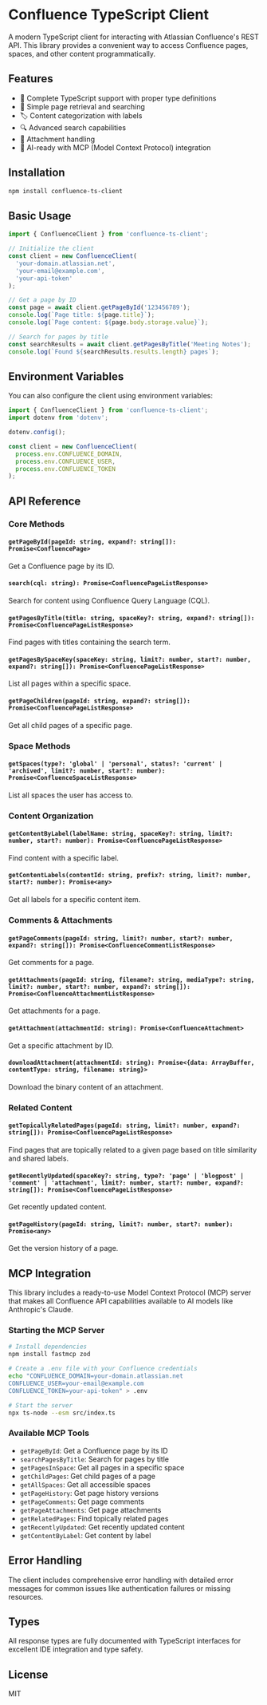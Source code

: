 # Confluence TypeScript Client

A modern TypeScript client for interacting with Atlassian Confluence's REST API. This library provides a convenient way to access Confluence pages, spaces, and other content programmatically.

## Features

- 🔄 Complete TypeScript support with proper type definitions
- 📄 Simple page retrieval and searching
- 🏷️ Content categorization with labels
- 🔍 Advanced search capabilities
- 📎 Attachment handling
- 🧠 AI-ready with MCP (Model Context Protocol) integration

## Installation

```bash
npm install confluence-ts-client
```

## Basic Usage

```typescript
import { ConfluenceClient } from 'confluence-ts-client';

// Initialize the client
const client = new ConfluenceClient(
  'your-domain.atlassian.net',
  'your-email@example.com',
  'your-api-token'
);

// Get a page by ID
const page = await client.getPageById('123456789');
console.log(`Page title: ${page.title}`);
console.log(`Page content: ${page.body.storage.value}`);

// Search for pages by title
const searchResults = await client.getPagesByTitle('Meeting Notes');
console.log(`Found ${searchResults.results.length} pages`);
```

## Environment Variables

You can also configure the client using environment variables:

```typescript
import { ConfluenceClient } from 'confluence-ts-client';
import dotenv from 'dotenv';

dotenv.config();

const client = new ConfluenceClient(
  process.env.CONFLUENCE_DOMAIN,
  process.env.CONFLUENCE_USER,
  process.env.CONFLUENCE_TOKEN
);
```

## API Reference

### Core Methods

#### `getPageById(pageId: string, expand?: string[]): Promise<ConfluencePage>`
Get a Confluence page by its ID.

#### `search(cql: string): Promise<ConfluencePageListResponse>`
Search for content using Confluence Query Language (CQL).

#### `getPagesByTitle(title: string, spaceKey?: string, expand?: string[]): Promise<ConfluencePageListResponse>`
Find pages with titles containing the search term.

#### `getPagesBySpaceKey(spaceKey: string, limit?: number, start?: number, expand?: string[]): Promise<ConfluencePageListResponse>`
List all pages within a specific space.

#### `getPageChildren(pageId: string, expand?: string[]): Promise<ConfluencePageListResponse>`
Get all child pages of a specific page.

### Space Methods

#### `getSpaces(type?: 'global' | 'personal', status?: 'current' | 'archived', limit?: number, start?: number): Promise<ConfluenceSpaceListResponse>`
List all spaces the user has access to.

### Content Organization

#### `getContentByLabel(labelName: string, spaceKey?: string, limit?: number, start?: number): Promise<ConfluencePageListResponse>`
Find content with a specific label.

#### `getContentLabels(contentId: string, prefix?: string, limit?: number, start?: number): Promise<any>`
Get all labels for a specific content item.

### Comments & Attachments

#### `getPageComments(pageId: string, limit?: number, start?: number, expand?: string[]): Promise<ConfluenceCommentListResponse>`
Get comments for a page.

#### `getAttachments(pageId: string, filename?: string, mediaType?: string, limit?: number, start?: number, expand?: string[]): Promise<ConfluenceAttachmentListResponse>`
Get attachments for a page.

#### `getAttachment(attachmentId: string): Promise<ConfluenceAttachment>`
Get a specific attachment by ID.

#### `downloadAttachment(attachmentId: string): Promise<{data: ArrayBuffer, contentType: string, filename: string}>`
Download the binary content of an attachment.

### Related Content

#### `getTopicallyRelatedPages(pageId: string, limit?: number, expand?: string[]): Promise<ConfluencePageListResponse>`
Find pages that are topically related to a given page based on title similarity and shared labels.

#### `getRecentlyUpdated(spaceKey?: string, type?: 'page' | 'blogpost' | 'comment' | 'attachment', limit?: number, start?: number, expand?: string[]): Promise<ConfluencePageListResponse>`
Get recently updated content.

#### `getPageHistory(pageId: string, limit?: number, start?: number): Promise<any>`
Get the version history of a page.

## MCP Integration

This library includes a ready-to-use Model Context Protocol (MCP) server that makes all Confluence API capabilities available to AI models like Anthropic's Claude.

### Starting the MCP Server

```bash
# Install dependencies
npm install fastmcp zod

# Create a .env file with your Confluence credentials
echo "CONFLUENCE_DOMAIN=your-domain.atlassian.net
CONFLUENCE_USER=your-email@example.com
CONFLUENCE_TOKEN=your-api-token" > .env

# Start the server
npx ts-node --esm src/index.ts
```

### Available MCP Tools

- `getPageById`: Get a Confluence page by its ID
- `searchPagesByTitle`: Search for pages by title
- `getPagesInSpace`: Get all pages in a specific space
- `getChildPages`: Get child pages of a page
- `getAllSpaces`: Get all accessible spaces
- `getPageHistory`: Get page history versions
- `getPageComments`: Get page comments
- `getPageAttachments`: Get page attachments
- `getRelatedPages`: Find topically related pages
- `getRecentlyUpdated`: Get recently updated content
- `getContentByLabel`: Get content by label

## Error Handling

The client includes comprehensive error handling with detailed error messages for common issues like authentication failures or missing resources.

## Types

All response types are fully documented with TypeScript interfaces for excellent IDE integration and type safety.

## License

MIT
